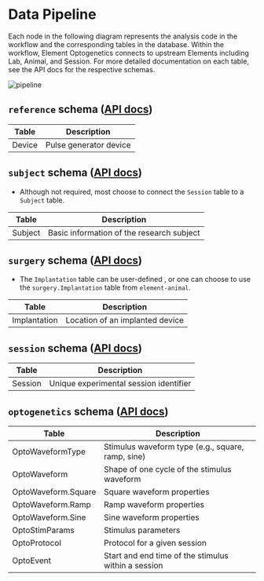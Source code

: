 # Data Pipeline

Each node in the following diagram represents the analysis code in the workflow and the
corresponding tables in the database.  Within the workflow, Element Optogenetics connects
to upstream Elements including Lab, Animal, and Session.  For more detailed
documentation on each table, see the API docs for the respective schemas.

![pipeline](https://raw.githubusercontent.com/datajoint/element-optogenetics/main/images/pipeline.svg)

## `reference` schema ([API docs](https://datajoint.com/docs/elements/element-optogenetics/latest/api/workflow_optogenetics/reference))

| Table | Description |
| --- | --- |
| Device | Pulse generator device |

## `subject` schema ([API docs](https://docs.datajoint.com/elements/element-animal/latest/api/element_animal/subject/))

- Although not required, most choose to connect the `Session` table to a `Subject` table.

| Table | Description |
| --- | --- |
| Subject | Basic information of the research subject |

## `surgery` schema ([API docs](https://datajoint.com/docs/elements/element-animal/latest/api/element_animal/surgery/#element_animal.surgery.Implantation))

- The `Implantation` table can be user-defined , or one can choose to use the `surgery.Implantation` table from `element-animal`.

| Table | Description |
| --- | --- |
| Implantation | Location of an implanted device |

## `session` schema ([API docs](https://docs.datajoint.com/elements/element-session/latest/api/element_session/session_with_id/))

| Table | Description |
| --- | --- |
| Session | Unique experimental session identifier |

## `optogenetics` schema ([API docs](https://datajoint.com/docs/elements/element-optogenetics/latest/api/element_optogenetics/optogenetics))

| Table               | Description |
| ---                 |   ---       |
| OptoWaveformType | Stimulus waveform type (e.g., square, ramp, sine) |
| OptoWaveform | Shape of one cycle of the stimulus waveform |
| OptoWaveform.Square | Square waveform properties |
| OptoWaveform.Ramp | Ramp waveform properties |
| OptoWaveform.Sine | Sine waveform properties |
| OptoStimParams | Stimulus parameters |
| OptoProtocol | Protocol for a given session |
| OptoEvent | Start and end time of the stimulus within a session |
